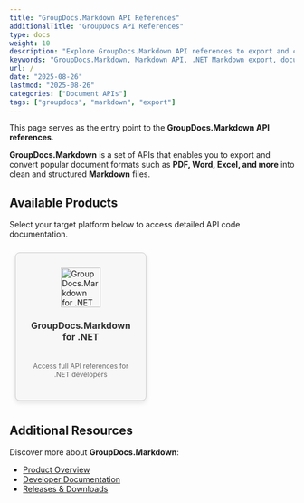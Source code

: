```yaml
---
title: "GroupDocs.Markdown API References"
additionalTitle: "GroupDocs API References"
type: docs
weight: 10
description: "Explore GroupDocs.Markdown API references to export and convert popular document formats (PDF, Word, Excel, and more) to Markdown with ease."
keywords: "GroupDocs.Markdown, Markdown API, .NET Markdown export, document to markdown, convert PDF to markdown, export Word to markdown, export Excel to markdown"
url: /
date: "2025-08-26"
lastmod: "2025-08-26"
categories: ["Document APIs"]
tags: ["groupdocs", "markdown", "export"]
---
```


This page serves as the entry point to the **GroupDocs.Markdown API references**. 

**GroupDocs.Markdown** is a set of APIs that enables you to export and convert popular document formats such as **PDF, Word, Excel, and more** into clean and structured **Markdown** files.  

## Available Products

Select your target platform below to access detailed API code documentation.

<div style="display: flex;flex-wrap: wrap;justify-content: left;gap: 10px;padding: 10px;">
    <a href="/markdown/net/"
        style="width: 190px; height: 220px;background-color: #f7f7f7;border: 1px solid #ccc;border-radius: 8px;display: flex;flex-direction: column;align-items: center;justify-content: space-around;padding: 20px;box-shadow: 0 4px 8px rgba(0, 0, 0, 0.1);transition: transform 0.3s ease;text-decoration: none;color: inherit;">
        <img src="gdocs_net.png"
            alt="GroupDocs.Markdown for .NET Icon" style="width: 70px; height: 70px; object-fit: contain;">
        <h3 style="font-size: 16px; color: #333; margin: 10px 0; text-align: center;">GroupDocs.Markdown for .NET</h3>
        <p style="font-size: 12px; color: #666; text-align: center;">Access full API references for .NET developers</p>
    </a>    
</div>

## Additional Resources

Discover more about **GroupDocs.Markdown**:

- [Product Overview](https://products.groupdocs.com/markdown/)  
- [Developer Documentation](https://docs.groupdocs.com/markdown/)  
- [Releases & Downloads](https://releases.groupdocs.com/markdown/)  
